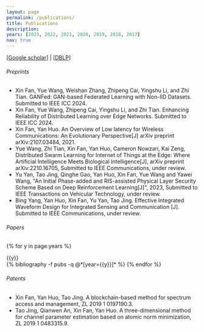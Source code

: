 ```yaml
---
layout: page
permalink: /publications/
title: Publications
description: 
years: [2023, 2022, 2021, 2020, 2019, 2018, 2017]
nav: true
---
```


[[Google scholar](https://scholar.google.com/citations?user=842OjAQAAAAJ)] | [[DBLP](https://dblp.org/pid/87/3021-4.html)]
###### Preprints
- Xin Fan, Yue Wang, Weishan Zhang, Zhipeng Cai, Yingshu Li, and Zhi Tian. GANFed: GAN-based Federated Learning with Non-IID Datasets. Submitted to IEEE ICC 2024.
- Xin Fan, Yue Wang, Zhipeng Cai, Yingshu Li, and Zhi Tian. Enhancing Reliability of Distributed Learning over Edge Networks. Submitted to IEEE ICC 2024.
- Xin Fan, Yan Huo. An Overview of Low latency for Wireless Communications: An Evolutionary Perspective[J] arXiv preprint arXiv:2107.03484, 2021.
- Yue Wang, Zhi Tian, Xin Fan, Yan Huo, Cameron Nowzari, Kai Zeng, Distributed Swarm Learning for Internet of Things at the Edge: Where Artificial Intelligence Meets Biological Intelligence[J], arXiv preprint arXiv:2210.16705, Submitted to IEEE Communications, under review.
- Yu Yan, Tao Jing, Qinghe Gao, Yan Huo, Xin Fan, Yue Wang and Yawei Wang, "An Initial Phase-added and RIS-assisted Physical Layer Security Scheme Based on Deep Reinforcement Learning[J]", 2023, Submitted to IEEE Transactions on Vehicular Technology, under review.
- Bing Yang, Yan Huo, Xin Fan, Yu Yan, Tao Jing. Effective Integrated Waveform Design for Integrated Sensing and Communication [J].  Submitted to IEEE Communications, under review.





###### Papers

<div class="publications">

{% for y in page.years %}
  <div>{{y}}</div>
  {% bibliography -f pubs -q @*[year={{y}}]* %}
{% endfor %}

</div>

###### Patents
- Xin Fan, Yan Huo, Tao Jing. A blockchain-based method for spectrum access and management, ZL 2019 1 
0197190.3.
- Tao Jing, Qianwen An, Xin Fan, Yan Huo. A three-dimensional method for channel parameter estimation 
based on atomic norm minimization, ZL 2019 1 0483315.9.
